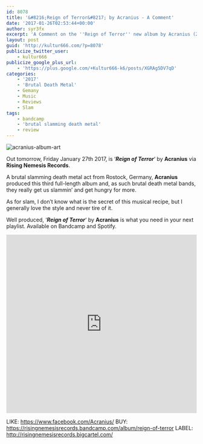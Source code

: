 ```yaml
---
id: 8078
title: '&#8216;Reign of Terror&#8217; by Acranius - A Comment'
date: '2017-01-26T02:53:44+00:00'
author: syr3fx
excerpt: 'A Comment on the ''Reign of Terror'' new album by Acranius (2017).'
layout: post
guid: 'http://kultur666.com/?p=8078'
publicize_twitter_user:
    - kultur666
publicize_google_plus_url:
    - 'https://plus.google.com/+Kultur666-k6/posts/XGRAg5DV7qD'
categories:
    - '2017'
    - 'Brutal Death Metal'
    - Gemany
    - Music
    - Reviews
    - Slam
tags:
    - bandcamp
    - 'brutal slamming death metal'
    - review
---
```


![acranius-album-art](http://localhost:8080/wp-content/uploads/2017/01/acranius-album-art.jpg?w=680)

Out tomorrow, Friday January 27th 2017, is ‘***Reign of Terror***‘ by **Acranius** via **Rising Nemesis Records**.

A brutal slamming death metal act from Rostock, Germany, **Acranius** produced this third full-length album and, as such brutal death metal bands, they really get us slammin’ and get hungry for more.

As for slam, I don’t know what is the secret of this musical recipe, but I generally love the style and never tire of it.

Well produced, ‘***Reign of Terror***‘ by **Acranius** is what you need in your next playlist. Available on Bandcamp and Spotify.

<iframe style="border: 0; width: 100%; height: 472px;" src="https://bandcamp.com/EmbeddedPlayer/album=708468055/size=large/bgcol=333333/linkcol=e99708/tracklist=false/transparent=true/" seamless></iframe>

LIKE: <https://www.facebook.com/Acranius/>
BUY: <https://risingnemesisrecords.bandcamp.com/album/reign-of-terror>
LABEL: <http://risingnemesisrecords.bigcartel.com/>